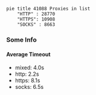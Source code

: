 
```mermaid
pie title 41088 Proxies in list
    "HTTP" : 28770
    "HTTPS": 10908
    "SOCKS" : 8663
```

### Some Info
#### Average Timeout

- mixed: 4.0s
- http: 2.2s
- https: 8.1s
- socks: 6.5s
